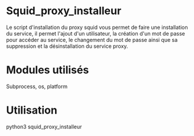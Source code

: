 # Squid_proxy_installeur

Le script d'installation du proxy squid vous permet de faire une installation du service, il permet l'ajout d'un utilisateur, la création d'un mot de passe pour accéder au service, le changement du mot de passe ainsi que sa suppression et la désinstallation du service proxy.

# Modules utilisés 

Subprocess, os, platform

# Utilisation 

python3 squid_proxy_installeur
